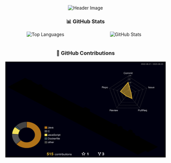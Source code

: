 <p align="center">
  <img src="https://capsule-render.vercel.app/api?type=waving&color=auto&height=200&section=header&text=Claire%20J&fontSize=80&fontAlignY=40" alt="Header Image">
</p>

<h3 align="center">📊 GitHub Stats</h3>

<div align="center" style="display: flex;">
  <div style="flex: 50%;">
    <img src="https://github-readme-stats.vercel.app/api/top-langs/?username=kjeon0901&layout=compact" alt="Top Languages">
  </div>

  <div style="flex: 50%;">
    <img src="https://github-readme-stats.vercel.app/api?username=kjeon0901&show_icons=true" alt="GitHub Stats">
  </div>
</div>

<br>

<h3 align="center">🌈 GitHub Contributions</h3>

<p align="center">
  <img src="./profile-3d-contrib/profile-night-rainbow.svg" alt="GitHub Contributions" width="600" height="300">
</p>



<!--
### Hi there 👋

- 🔭 I’m currently working on ...
- 🌱 I’m currently learning ...
- 👯 I’m looking to collaborate on ...
- 🤔 I’m looking for help with ...
- 💬 Ask me about ...
- 📫 How to reach me: ...
- 😄 Pronouns: ...
- ⚡ Fun fact: ...
-->


